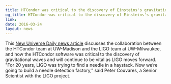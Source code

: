 ```yaml
---
title: HTCondor was critical to the discovery of Einsteins's gravitational waves at LIGO
og_title: HTCondor was critical to the discovery of Einsteins's gravitational waves at LIGO
link: 
date: 2016-03-24
layout: news
---
```


This  <a href="http://newuniversedaily.com/2016/03/08/the-cyber-brain-behind-ligos-gravitational-waves-discovery/">New Universe Daily news article</a> discusses the collaboration between the HTCondor team at UW-Madison and the LIGO team at UW-Milwaukee, and how the HTCondor software was critical to the discovery of gravitational waves and will continue to be vital as LIGO moves forward.  "For 20 years, LIGO was trying to find a needle in a haystack. Now we’re going to build a needle detection factory,” said Peter Couvares, a Senior Scientist with the LIGO project. 

